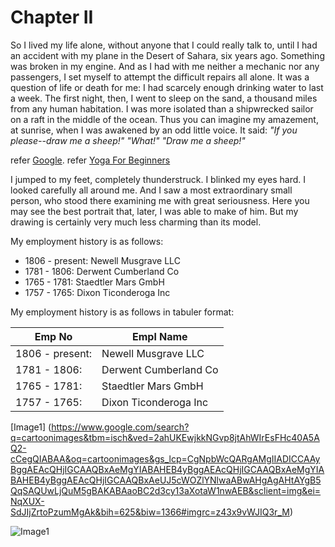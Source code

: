 
# Chapter II
 
So I lived my life alone, without anyone that I could really talk to, until I had an accident with my plane in the Desert of Sahara, six years ago. 
Something was broken in my engine. And as I had with me neither a mechanic nor any passengers, I set myself to attempt the difficult repairs all alone. 
It was a question of life or death for me: I had scarcely enough drinking water to last a week.
The first night, then, I went to sleep on the sand, a thousand miles from any human habitation. I was more isolated than a shipwrecked sailor on a raft in the middle of 
the ocean. Thus you can imagine my amazement, at sunrise, when I was awakened by an odd little voice. 
It said:
_"If you please--draw me a sheep!"_
_"What!"_
_"Draw me a sheep!"_

refer [Google](www.google.com).
refer [Yoga For Beginners](https://www.youtube.com/watch?v=VaoV1PrYft4)

I jumped to my feet, completely thunderstruck. I blinked my eyes hard. I looked carefully all around me. And I saw a most extraordinary small person, who stood there 
examining me with great seriousness. Here you may see the best portrait that, later, I was able to make of him. But my drawing is certainly very much less charming than its model.

My employment history is as follows:

- 1806 - present: Newell Musgrave LLC
- 1781 - 1806: Derwent Cumberland Co
- 1765 - 1781: Staedtler Mars GmbH 
- 1757 - 1765: Dixon Ticonderoga Inc 

My employment history is as follows in tabuler format:

| Emp No | Empl Name |
|------|--------|
|1806 - present:| Newell Musgrave LLC|
|1781 - 1806:| Derwent Cumberland Co
|1765 - 1781:| Staedtler Mars GmbH
|1757 - 1765:| Dixon Ticonderoga Inc

[Image1] (https://www.google.com/search?q=cartoonimages&tbm=isch&ved=2ahUKEwjkkNGvp8jtAhWIrEsFHc40A5AQ2-cCegQIABAA&oq=cartoonimages&gs_lcp=CgNpbWcQARgAMgIIADICCAAyBggAEAcQHjIGCAAQBxAeMgYIABAHEB4yBggAEAcQHjIGCAAQBxAeMgYIABAHEB4yBggAEAcQHjIGCAAQBxAeUJ5cWOZlYNlwaABwAHgAgAHtAYgB5QqSAQUwLjQuM5gBAKABAaoBC2d3cy13aXotaW1nwAEB&sclient=img&ei=NqXUX-SdJIjZrtoPzumMgAk&bih=625&biw=1366#imgrc=z43x9vWJIQ3r_M)

![Image1 ](C:\Users\yogibear\Downloads\Image1.jpg)
